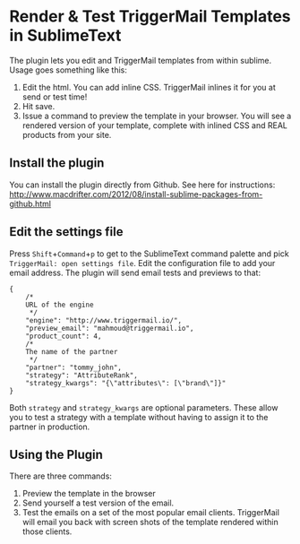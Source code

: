 # Render & Test TriggerMail Templates in SublimeText

The plugin lets you edit and TriggerMail templates from within sublime. Usage goes something like this:

1. Edit the html. You can add inline CSS. TriggerMail inlines it for you at send or test time!
2. Hit save.
3. Issue a command to preview the template in your browser. You will see a rendered version of your template, complete with inlined CSS and REAL products from your site.

## Install the plugin
You can install the plugin directly from Github. See here for instructions:
http://www.macdrifter.com/2012/08/install-sublime-packages-from-github.html

## Edit the settings file
Press `Shift`+`Command`+`p` to get to the SublimeText command palette and pick `TriggerMail: open settings file`.
Edit the configuration file to add your email address. The plugin will send email tests and previews to that:

```
{
    /*
    URL of the engine
     */
    "engine": "http://www.triggermail.io/",
    "preview_email": "mahmoud@triggermail.io",
    "product_count": 4,
    /*
    The name of the partner
     */
    "partner": "tommy_john",
    "strategy": "AttributeRank",
    "strategy_kwargs": "{\"attributes\": [\"brand\"]}"
}
```

Both `strategy` and `strategy_kwargs` are optional parameters. These allow you to test a strategy with a template without having to assign it to the partner in production.

## Using the Plugin
There are three commands:

1. Preview the template in the browser
2. Send yourself a test version of the email.
3. Test the emails on a set of the most popular email clients. TriggerMail will email you back with screen shots of the template rendered within those clients.
